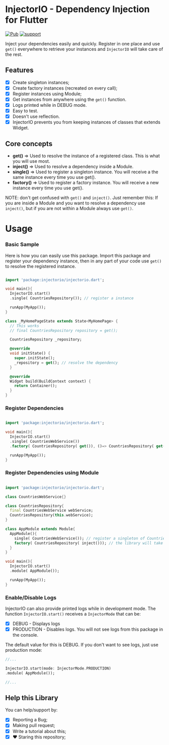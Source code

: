 # InjectorIO - Dependency Injection for Flutter

[![Pub](https://img.shields.io/pub/v/injectorio.svg?style=flat-square)](https://pub.dev/packages/injectorio)
[![support](https://img.shields.io/badge/platform-flutter%7Cdart%20vm-ff69b4.svg?style=flat-square)](https://github.com/pedromassango/injector_io)

Inject your dependencies easily and quickly. Register in one place and use `get()` everywhere to retrieve your instances and `InjectorIO` will take care of the rest.

## Features

- [x] Create singleton instances;
- [X] Create factory instances (recreated on every call);
- [x] Register instances using Module;
- [x] Get instances from anywhere using the `get()` function.
- [x] Logs printed while in DEBUG mode.
- [x] Easy to test.
- [x] Doesn't use reflection.
- [x] InjectorIO prevents you from keeping instances of classes that extends Widget.

## Core concepts
- **get()** => Used to resolve the instance of a registered class. This is what you will use most.
- **inject()** => Used to resolve a dependency inside a Module.
- **single()** => Used to register a singleton instance. You will receive a the same instance every time you use get().
- **factory()** => Used to register a factory instance. You will receive a new instance every time you use get().

NOTE: don't get confused with `get()` and `inject()`. Just remember this: If you are inside a Module and you want to resolve a dependency use `inject()`, but if you are not within a Module always use `get()`.

# Usage

### Basic Sample
Here is how you can easily use this package. Import this package and register your dependency instance, then in any part of your code use `get()` to resolve the registered instance.

``` dart

import 'package:injectorio/injectorio.dart';

void main(){
  InjectorIO.start()
  .single( CountriesRepository()); // register a instance

  runApp(MyApp());
}

class _MyHomePageState extends State<MyHomePage> {
  // This works
  // final CountriesRepository repository = get();

  CountriesRepository _repository;

  @override
  void initState() {
    super.initState();
    _repository = get(); // resolve the dependency
  }

  @override
  Widget build(BuildContext context) {
    return Container();
  }
}
```


### Register Dependencies

``` dart

import 'package:injectorio/injectorio.dart';

void main(){
  InjectorIO.start()
  .single( CountriesWebService())
  .factory( CountriesRepository( get()), ()=> CountriesRepository( get()));

  runApp(MyApp());
}
```


### Register Dependencies using Module

``` dart

import 'package:injectorio/injectorio.dart';

class CountriesWebService{}

class CountriesRepository{
  final CountriesWebService webService;
  CountriesRepository(this.webService);
}

class AppModule extends Module{
  AppModule(){
    single( CountriesWebService()); // register a singleton of CountriesWebService
    factory( CountriesRepository( inject())); // the library will take care of getting the instance of CountriesWebService
  }
}

void main(){
  InjectorIO.start()
  .module( AppModule());

  runApp(MyApp());
}
```


### Enable/Disable Logs
InjectorIO can also provide printed logs while in development mode. The function `InjectorIO.start()` receives a `InjectorMode` that can be:

- [X] DEBUG - Displays logs
- [X] PRODUCTION - Disables logs. You will not see logs from this package in the console.

The default value for this is DEBUG. If you don't want to see logs, just use production mode:

```dart
//...

InjectorIO.start(mode: InjectorMode.PRODUCTION)
.module( AppModule());

//...
```

## Help this Library

You can help/support by:

- [X] Reporting a Bug;
- [X] Making pull request;
- [X] Write a tutorial about this;
- [X] :heart: Staring this repository;
